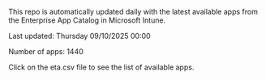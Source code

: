 This repo is automatically updated daily with the latest available apps from the Enterprise App Catalog in Microsoft Intune.

Last updated: Thursday 09/10/2025 00:00

Number of apps: 1440

Click on the eta.csv file to see the list of available apps.
